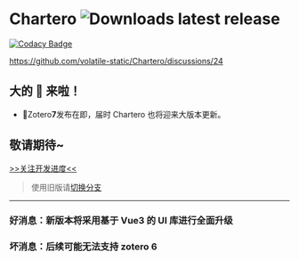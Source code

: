 # Chartero ![Downloads latest release](https://img.shields.io/github/downloads/volatile-static/Chartero/total?color=green)

[![Codacy Badge](https://api.codacy.com/project/badge/Grade/b955f306ab914d1e827c61b92acbc7af)](https://app.codacy.com/gh/volatile-static/Chartero?utm_source=github.com&utm_medium=referral&utm_content=volatile-static/Chartero&utm_campaign=Badge_Grade_Settings)


https://github.com/volatile-static/Chartero/discussions/24

## 大的 💊 来啦！

-   🚀Zotero**7**发布在即，届时 Chartero 也将迎来大版本更新。

## 敬请期待~

[>>关注开发进度<<](https://github.com/users/volatile-static/projects/2)

> 使用旧版请[切换分支](https://gitee.com/const_volatile/chartero/tree/js_overlay/)

---

### 好消息：新版本将采用基于 Vue3 的 UI 库进行全面升级

### 坏消息：后续可能无法支持 zotero 6
